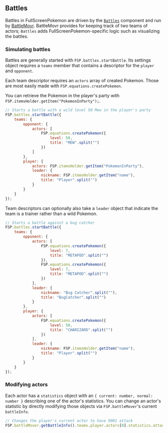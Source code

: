 ## Battles

Battles in FullScreenPokemon are driven by the [`Battles`](../src/components/Battles.ts) component and run by [BattleMovr](https://github.com/FullScreenShenanigans/BattleMovr).
BattleMovr provides for keeping track of two teams of actors; `Battles` adds FullScreenPokemon-specific logic such as visualizing the battles.

### Simulating battles

Battles are generally started with `FSP.battles.startBattle`.
Its settings object requires a `teams` member that contains a descriptor for the `player` and `opponent`.

Each team descriptor requires an `actors` array of created Pokemon.
Those are most easily made with `FSP.equations.createPokemon`.

You can retrieve the Pokemon in the player's party with `FSP.itemsHolder.getItem("PokemonInParty");`.

```javascript
// Starts a battle with a wild level 50 Mew in the player's party
FSP.battles.startBattle({
    teams: {
        opponent: {
            actors: [
                FSP.equations.createPokemon({
                    level: 50,
                    title: "MEW".split("")
                })
            ]
        },
        player: {
            actors: FSP.itemsHolder.getItem("PokemonInParty"),
            leader: {
                nickname: FSP.itemsHolder.getItem("name"),
                title: "Player".split("")
            }
        }
    }
});
```

Team descriptors can optionally also take a `leader` object that indicate the team is a trainer rather than a wild Pokemon.

```javascript
// Starts a battle against a bug catcher
FSP.battles.startBattle({
    teams: {
        opponent: {
            actors: [
                FSP.equations.createPokemon({
                    level: 7,
                    title: "METAPOD".split("")
                }),
                FSP.equations.createPokemon({
                    level: 7,
                    title: "METAPOD".split("")
                })
            ],
            leader: {
                nickname: "Bug Catcher".split(""),
                title: "BugCatcher".split("")
            }
        },
        player: {
            actors: [
                FSP.equations.createPokemon({
                    level: 50,
                    title: "CHARIZARD".split("")
                })
            ],
            leader: {
                nickname: FSP.itemsHolder.getItem("name"),
                title: "Player".split("")
            }
        }
    }
});
```

### Modifying actors

Each actor has a `statistics` object with an `{ current: number, normal: number }` describing one of the actor's statistics.
You can change an actor's statistic by directly modifying those objects via `FSP.battleMover`'s current `battleInfo`.

```javascript
// Changes the player's current actor to have 9001 attack
FSP.battleMover.getBattleInfo().teams.player.actors[0].statistics.attack.current = 9001;
```
